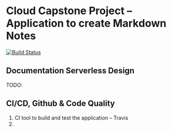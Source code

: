 # Cloud Capstone Project – Application to create Markdown Notes

[![Build Status](https://travis-ci.com/vladimir-kazan/aws-cloud-developer-capstone.svg?token=zxPyrm14pyehF19ofyyj&branch=master)](https://travis-ci.com/vladimir-kazan/aws-cloud-developer-capstone)

## Documentation Serverless Design

TODO:

## CI/CD, Github & Code Quality

1. CI tool to build and test the application – Travis
2.
